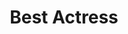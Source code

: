 ---
title: "Best Actress"
edition: 2009
winner: "Mélanie Laurent"
kind: "actor"
film: inglourious-basterds.md
image: https://m.media-amazon.com/images/M/MV5BMjE1NzQzOTUyNl5BMl5BanBnXkFtZTcwMTQ0OTY3Mg@@._V1_FMjpg_UX700_.jpg
type: award
weight: 5
---